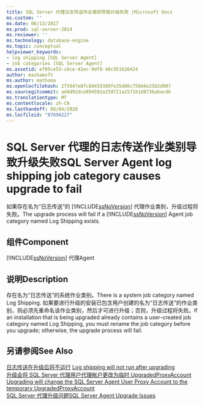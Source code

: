 ```yaml
---
title: SQL Server 代理日志传送作业类别导致升级失败 |Microsoft Docs
ms.custom: ''
ms.date: 06/13/2017
ms.prod: sql-server-2014
ms.reviewer: ''
ms.technology: database-engine
ms.topic: conceptual
helpviewer_keywords:
- log shipping [SQL Server Agent]
- job categories [SQL Server Agent]
ms.assetid: ef05ce53-c6ce-42ec-9df8-46c951626424
author: mashamsft
ms.author: mathoma
ms.openlocfilehash: 2f5947e8fc8d459388fe35d86c75666e25b5d907
ms.sourcegitcommit: ad4d92dce894592a259721a1571b1d8736abacdb
ms.translationtype: MT
ms.contentlocale: zh-CN
ms.lasthandoff: 08/04/2020
ms.locfileid: "87694227"
---
```

# <a name="sql-server-agent-log-shipping-job-category-causes-upgrade-to-fail"></a><span data-ttu-id="fb5f7-102">SQL Server 代理的日志传送作业类别导致升级失败</span><span class="sxs-lookup"><span data-stu-id="fb5f7-102">SQL Server Agent log shipping job category causes upgrade to fail</span></span>
  <span data-ttu-id="fb5f7-103">如果存在名为“日志传送”的 [!INCLUDE[ssNoVersion](../../includes/ssnoversion-md.md)] 代理作业类别，升级过程将失败。</span><span class="sxs-lookup"><span data-stu-id="fb5f7-103">The upgrade process will fail if a [!INCLUDE[ssNoVersion](../../includes/ssnoversion-md.md)] Agent job category named Log Shipping exists.</span></span>  
  
## <a name="component"></a><span data-ttu-id="fb5f7-104">组件</span><span class="sxs-lookup"><span data-stu-id="fb5f7-104">Component</span></span>  
 [!INCLUDE[ssNoVersion](../../includes/ssnoversion-md.md)] <span data-ttu-id="fb5f7-105">代理</span><span class="sxs-lookup"><span data-stu-id="fb5f7-105">Agent</span></span>  
  
## <a name="description"></a><span data-ttu-id="fb5f7-106">说明</span><span class="sxs-lookup"><span data-stu-id="fb5f7-106">Description</span></span>  
 <span data-ttu-id="fb5f7-107">存在名为“日志传送”的系统作业类别。</span><span class="sxs-lookup"><span data-stu-id="fb5f7-107">There is a system job category named Log Shipping.</span></span> <span data-ttu-id="fb5f7-108">如果要进行升级的安装已包含用户创建的名为“日志传送”的作业类别，则必须先重命名该作业类别，然后才可进行升级；否则，升级过程将失败。</span><span class="sxs-lookup"><span data-stu-id="fb5f7-108">If an installation that is being upgraded already contains a user-created job category named Log Shipping, you must rename the job category before you upgrade; otherwise, the upgrade process will fail.</span></span>  
  
## <a name="see-also"></a><span data-ttu-id="fb5f7-109">另请参阅</span><span class="sxs-lookup"><span data-stu-id="fb5f7-109">See Also</span></span>  
 <span data-ttu-id="fb5f7-110">[日志传送在升级后将不运行](../../../2014/sql-server/install/log-shipping-will-not-run-after-upgrading.md) </span><span class="sxs-lookup"><span data-stu-id="fb5f7-110">[Log shipping will not run after upgrading](../../../2014/sql-server/install/log-shipping-will-not-run-after-upgrading.md) </span></span>  
 <span data-ttu-id="fb5f7-111">[升级会将 SQL Server 代理用户代理帐户更改为临时 UpgradedProxyAccount](../../../2014/sql-server/install/upgrading-changes-sql-server-agent-user-proxy-account-to-temporary-account.md) </span><span class="sxs-lookup"><span data-stu-id="fb5f7-111">[Upgrading will change the SQL Server Agent User Proxy Account to the temporary UpgradedProxyAccount](../../../2014/sql-server/install/upgrading-changes-sql-server-agent-user-proxy-account-to-temporary-account.md) </span></span>  
 [<span data-ttu-id="fb5f7-112">SQL Server 代理升级问题</span><span class="sxs-lookup"><span data-stu-id="fb5f7-112">SQL Server Agent Upgrade Issues</span></span>](../../../2014/sql-server/install/sql-server-agent-upgrade-issues.md)  
  
  

